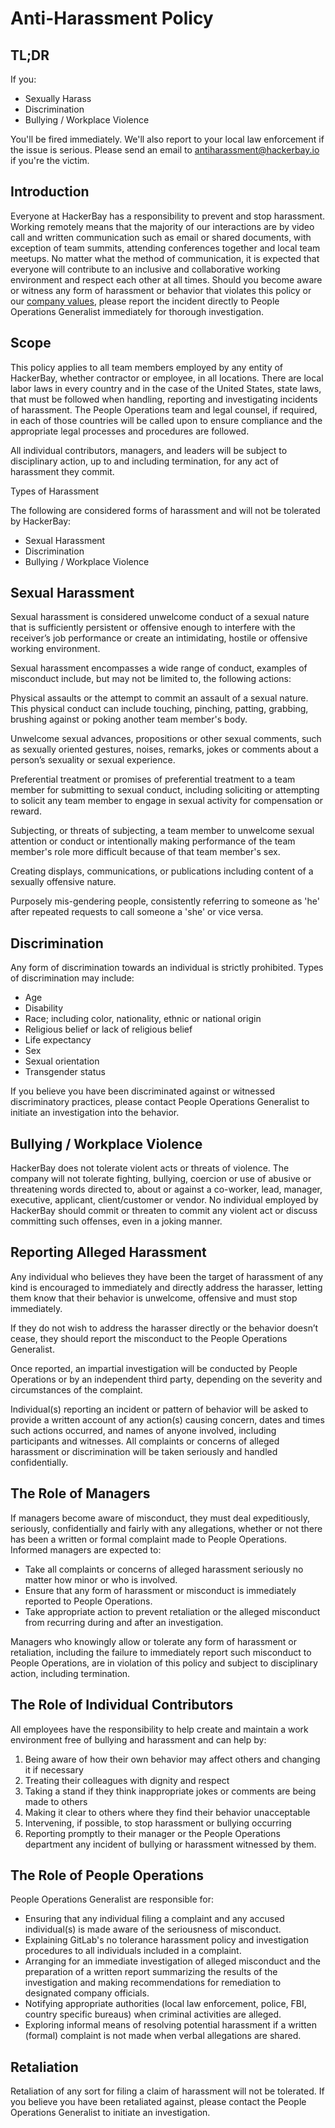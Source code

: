 # Anti-Harassment Policy

## TL;DR

If you: 

- Sexually Harass
- Discrimination
- Bullying / Workplace Violence

You'll be fired immediately. We'll also report to your local law enforcement if the issue is serious. Please send an email to antiharassment@hackerbay.io if you're the victim. 

## Introduction

Everyone at HackerBay has a responsibility to prevent and stop harassment. Working remotely means that the majority of our interactions are by video call and written communication such as email or shared documents, with exception of team summits, attending conferences together and local team meetups. No matter what the method of communication, it is expected that everyone will contribute to an inclusive and collaborative working environment and respect each other at all times. Should you become aware or witness any form of harassment or behavior that violates this policy or our [company values](/values/README.md), please report the incident directly to People Operations Generalist immediately for thorough investigation.

## Scope

This policy applies to all team members employed by any entity of HackerBay, whether contractor or employee, in all locations. There are local labor laws in every country and in the case of the United States, state laws, that must be followed when handling, reporting and investigating incidents of harassment. The People Operations team and legal counsel, if required, in each of those countries will be called upon to ensure compliance and the appropriate legal processes and procedures are followed. 

All individual contributors, managers, and leaders will be subject to disciplinary action, up to and including termination, for any act of harassment they commit.

Types of Harassment

The following are considered forms of harassment and will not be tolerated by HackerBay:
- Sexual Harassment
- Discrimination
- Bullying / Workplace Violence

## Sexual Harassment

Sexual harassment is considered unwelcome conduct of a sexual nature that is sufficiently persistent or offensive enough to interfere with the receiver’s job performance or create an intimidating, hostile or offensive working environment.

Sexual harassment encompasses a wide range of conduct, examples of misconduct include, but may not be limited to, the following actions:

Physical assaults or the attempt to commit an assault of a sexual nature. This physical conduct can include touching, pinching, patting, grabbing, brushing against or poking another team member's body.

Unwelcome sexual advances, propositions or other sexual comments, such as sexually oriented gestures, noises, remarks, jokes or comments about a person’s sexuality or sexual experience.

Preferential treatment or promises of preferential treatment to a team member for submitting to sexual conduct, including soliciting or attempting to solicit any team member to engage in sexual activity for compensation or reward.

Subjecting, or threats of subjecting, a team member to unwelcome sexual attention or conduct or intentionally making performance of the team member's role more difficult because of that team member's sex.

Creating displays, communications, or publications including content of a sexually offensive nature.

Purposely mis-gendering people, consistently referring to someone as 'he' after repeated requests to call someone a 'she' or vice versa.


## Discrimination

Any form of discrimination towards an individual is strictly prohibited. Types of discrimination may include:

- Age
- Disability
- Race; including color, nationality, ethnic or national origin
- Religious belief or lack of religious belief
- Life expectancy
- Sex
- Sexual orientation
- Transgender status

If you believe you have been discriminated against or witnessed discriminatory practices, please contact People Operations Generalist to initiate an investigation into the behavior.

## Bullying / Workplace Violence

HackerBay does not tolerate violent acts or threats of violence. The company will not tolerate fighting, bullying, coercion or use of abusive or threatening words directed to, about or against a co-worker, lead, manager, executive, applicant, client/customer or vendor. No individual employed by HackerBay should commit or threaten to commit any violent act or discuss committing such offenses, even in a joking manner.

## Reporting Alleged Harassment

Any individual who believes they have been the target of harassment of any kind is encouraged to immediately and directly address the harasser, letting them know that their behavior is unwelcome, offensive and must stop immediately.

If they do not wish to address the harasser directly or the behavior doesn’t cease, they should report the misconduct to the People Operations Generalist.

Once reported, an impartial investigation will be conducted by People Operations or by an independent third party, depending on the severity and circumstances of the complaint.

Individual(s) reporting an incident or pattern of behavior will be asked to provide a written account of any action(s) causing concern, dates and times such actions occurred, and names of anyone involved, including participants and witnesses. All complaints or concerns of alleged harassment or discrimination will be taken seriously and handled confidentially.

## The Role of Managers

If managers become aware of misconduct, they must deal expeditiously, seriously, confidentially and fairly with any allegations, whether or not there has been a written or formal complaint made to People Operations. Informed managers are expected to:

- Take all complaints or concerns of alleged harassment seriously no matter how minor or who is involved.
- Ensure that any form of harassment or misconduct is immediately reported to People Operations.
- Take appropriate action to prevent retaliation or the alleged misconduct from recurring during and after an investigation.

Managers who knowingly allow or tolerate any form of harassment or retaliation, including the failure to immediately report such misconduct to People Operations, are in violation of this policy and subject to disciplinary action, including termination.

## The Role of Individual Contributors

All employees have the responsibility to help create and maintain a work environment free of bullying and harassment and can help by:

1.	Being aware of how their own behavior may affect others and changing it if necessary
2.	Treating their colleagues with dignity and respect
3.	Taking a stand if they think inappropriate jokes or comments are being made to others
4.	Making it clear to others where they find their behavior unacceptable
5.	Intervening, if possible, to stop harassment or bullying occurring
6.	Reporting promptly to their manager or the People Operations department any incident of bullying or harassment witnessed by them.


## The Role of People Operations

People Operations Generalist are responsible for:

- Ensuring that any individual filing a complaint and any accused individual(s) is made aware of the seriousness of misconduct.
- Explaining GitLab's no tolerance harassment policy and investigation procedures to all individuals included in a complaint.
- Arranging for an immediate investigation of alleged misconduct and the preparation of a written report summarizing the results of the investigation and making recommendations for remediation to designated company officials.
- Notifying appropriate authorities (local law enforcement, police, FBI, country specific bureaus) when criminal activities are alleged.
- Exploring informal means of resolving potential harassment if a written (formal) complaint is not made when verbal allegations are shared.


## Retaliation

Retaliation of any sort for filing a claim of harassment will not be tolerated.  If you believe you have been retaliated against, please contact the People Operations Generalist to initiate an investigation.

